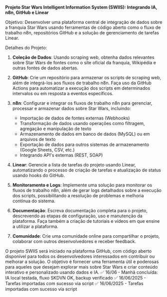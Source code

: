  **Projeto Star Wars Intelligent Information System (SWIIS): Integrando IA, n8n, GitHub e Linear**

Objetivo: Desenvolver uma plataforma central de integração de dados sobre a franquia Star Wars usando ferramentas de código aberto como o fluxo de trabalho n8n, repositórios GitHub e a solução de gerenciamento de tarefas Linear.

Detalhes do Projeto:

1. **Coleção de Dados**: Usando scraping web, obtenha dados relevantes sobre Star Wars de fontes como o site oficial da franquia, Wikipédia e outras fontes de dados abertas.

2. **GitHub**: Crie um repositório para armazenar os scripts de scraping web, além de integrá-los aos fluxos de trabalho n8n. Faça uso da GitHub Actions para automatizar a execução dos scripts em determinados intervalos ou em resposta a eventos específicos.

3. **n8n**: Configurar e integrar os fluxos de trabalho n8n para gerenciar, processar e armazenar dados sobre Star Wars, incluindo:
   - Importação de dados de fontes externas (Webhooks)
   - Transformação de dados usando operações como filtragem, agregação e manipulação de texto
   - Armazenamento de dados em banco de dados (MySQL) ou em arquivos de texto
   - Exportação de dados para outros sistemas de armazenamento (Google Sheets, CSV, etc.)
   - Integrando API's externas (REST, SOAP)

4. **Linear**: Gerencie a lista de tarefas do projeto usando Linear, automatizando o processo de criação de tarefas e atualização de status usando hooks do GitHub.

5. **Monitoramento e Logs**: Implemente uma solução para monitorar os fluxos de trabalho n8n, além de gerar logs detalhados sobre a execução dos scripts, possibilitando a resolução de problemas e melhoria contínua do sistema.

6. **Documentação**: Escreva documentação completa para o projeto, descrevendo as etapas de configuração, uso e manutenção da plataforma. Faça também a criação de tutoriais e vídeos em que ensine a utilizar a plataforma.

7. **Comunidade**: Crie uma comunidade online para compartilhar o projeto, colaborar com outros desenvolvedores e receber feedback.

O projeto SWIIS será iniciado na plataforma GitHub, com código aberto disponível para todos os desenvolvedores interessados em contribuir ou melhorar a solução. O objetivo é fornecer uma ferramenta útil e poderosas para aqueles que desejam explorar mais sobre Star Wars e criar conteúdo interativo e personalizado usando dados e IA.
✅ 16/06 - Manhã concluída: IA local testada, fluxo SKDVN OK, backup verificado
✅ 16/06/2025 - Tarefas importadas com sucesso via script
✅ 16/06/2025 - Tarefas importadas com sucesso via script
